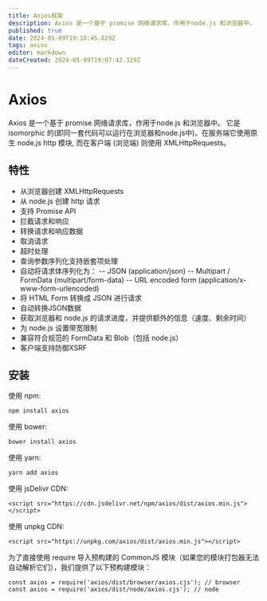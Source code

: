 ```yaml
---
title: Axios框架
description: Axios 是一个基于 promise 网络请求库，作用于node.js 和浏览器中。
published: true
date: 2024-05-09T19:10:45.629Z
tags: axios
editor: markdown
dateCreated: 2024-05-09T19:07:42.329Z
---
```


# Axios
Axios 是一个基于 promise 网络请求库，作用于node.js 和浏览器中。 它是 isomorphic 的(即同一套代码可以运行在浏览器和node.js中)。在服务端它使用原生 node.js http 模块, 而在客户端 (浏览端) 则使用 XMLHttpRequests。

## 特性
- 从浏览器创建 XMLHttpRequests
- 从 node.js 创建 http 请求
- 支持 Promise API
- 拦截请求和响应
- 转换请求和响应数据
- 取消请求
- 超时处理
- 查询参数序列化支持嵌套项处理
- 自动将请求体序列化为：
-- JSON (application/json)
-- Multipart / FormData (multipart/form-data)
-- URL encoded form (application/x-www-form-urlencoded)
- 将 HTML Form 转换成 JSON 进行请求
- 自动转换JSON数据
- 获取浏览器和 node.js 的请求进度，并提供额外的信息（速度、剩余时间）
- 为 node.js 设置带宽限制
- 兼容符合规范的 FormData 和 Blob（包括 node.js）
- 客户端支持防御XSRF

## 安装
使用 npm:
```
npm install axios
```
使用 bower:
```
bower install axios
```
使用 yarn:
```
yarn add axios
```
使用 jsDelivr CDN:
```
<script src="https://cdn.jsdelivr.net/npm/axios/dist/axios.min.js"></script>
```
使用 unpkg CDN:
```
<script src="https://unpkg.com/axios/dist/axios.min.js"></script>
```
为了直接使用 require 导入预构建的 CommonJS 模块（如果您的模块打包器无法自动解析它们），我们提供了以下预构建模块：
```
const axios = require('axios/dist/browser/axios.cjs'); // browser
const axios = require('axios/dist/node/axios.cjs'); // node
```

